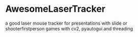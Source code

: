 # AwesomeLaserTracker
a good laser mouse tracker for presentations with slide or shooterfirstperson games with cv2, pyautogui and threading 
